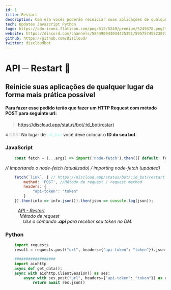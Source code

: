 ```yaml
---
id: 1
title: Restart
description: Com ela vocês poderão reiniciar suas aplicações de qualquer lugar sem ter que digitar comandos em nosso servidor discord.
tech: Updates Javascript Python
logo: https://cdn-icons.flaticon.com/png/512/5249/premium/5249378.png?token=exp=1660766434~hmac=c96ba649a4857ccae79f827dd1e7f97a
website: https://discord.com/channels/584490943034425391/595757455238234133/921143985924358144
github: https://github.com/DisCloud/
twitter: discloudbot
---
```


# API ─ Restart 🔄

## Reinicie suas aplicações de qualquer lugar da forma mais prática possível

#### Para fazer esse pedido terão que fazer um HTTP Request com método POST para seguinte url:

> https://discloud.app/status/bot/:id_bot/restart

**≡** <b style="color: #d6d4d4">OBS:</b> No lugar de <b style="color: #c2fcf1">:id_bot</b> você deve colocar o **ID do seu bot**.



### JavaScript <i class="fab fa-node-js"></i>

```Javascript
    const fetch = (...args) => import('node-fetch').then(({ default: fetch }) => fetch(...args)); 
```
<i>// Importando o node-fetch (atualizado) / importing node-fetch (updated)</i>

```Javascript
    fetch(`link`, { // https://discloud.app/status/bot/:id_bot/restart
        method: 'POST', //Método de request / request method
        headers: {
            "api-token": "token"
        }
    }).then(info => info.json()).then(json => console.log(json));
```
<i style="color: white">LINK: [API - Restart](https://discloud.app/status/bot/:id_bot/restart) <br>
POST:</i> <i>Método de request</i> <br>
<i style="color: white">TOKEN:</i> <i> Use o comando **.api** para receber seu token no DM.</i>

### Python

```Python
    import requests
    result = requests.post("url", headers={"api-token": "token"}).json()

    ##################
    import aiohttp
    async def get_data():
    async with aiohttp.ClientSession() as ses:
        async with ses.post("url", headers={"api-token": "token"}) as res:
            return await res.json()
```
